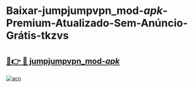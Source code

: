 # Baixar-jumpjumpvpn_mod-_apk_-Premium-Atualizado-Sem-Anúncio-Grátis-tkzvs

# <h2><a href="https://h2e32o.esa.edu.pl?src=jumpjumpvpn_mod-_apk_&ref=tkzvs">🔗👉 🔴 jumpjumpvpn_mod-_apk_</a></h2>

[![acn](https://github.com/user-attachments/assets/0f9c940e-d8b0-45ae-aac7-cd30a18b3e1c)](https://h2e32o.esa.edu.pl?src=jumpjumpvpn_mod-_apk_&ref=tkzvs)

